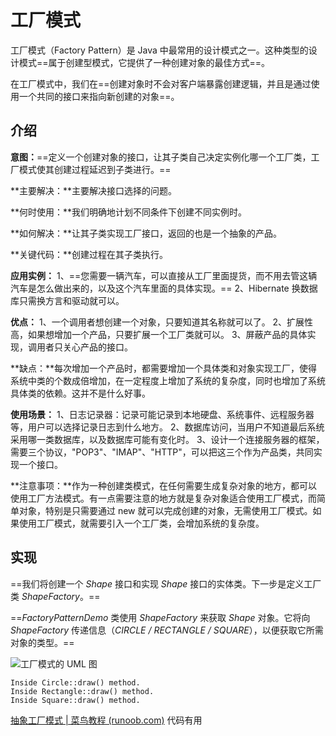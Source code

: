 # 工厂模式

工厂模式（Factory Pattern）是 Java 中最常用的设计模式之一。这种类型的设计模式==属于创建型模式，它提供了一种创建对象的最佳方式==。

在工厂模式中，我们在==创建对象时不会对客户端暴露创建逻辑，并且是通过使用一个共同的接口来指向新创建的对象==。

## 介绍

**意图：**==定义一个创建对象的接口，让其子类自己决定实例化哪一个工厂类，工厂模式使其创建过程延迟到子类进行。==

**主要解决：**主要解决接口选择的问题。

**何时使用：**我们明确地计划不同条件下创建不同实例时。

**如何解决：**让其子类实现工厂接口，返回的也是一个抽象的产品。

**关键代码：**创建过程在其子类执行。

**应用实例：** 1、==您需要一辆汽车，可以直接从工厂里面提货，而不用去管这辆汽车是怎么做出来的，以及这个汽车里面的具体实现。== 2、Hibernate 换数据库只需换方言和驱动就可以。

**优点：** 1、一个调用者想创建一个对象，只要知道其名称就可以了。 2、扩展性高，如果想增加一个产品，只要扩展一个工厂类就可以。 3、屏蔽产品的具体实现，调用者只关心产品的接口。

**缺点：**每次增加一个产品时，都需要增加一个具体类和对象实现工厂，使得系统中类的个数成倍增加，在一定程度上增加了系统的复杂度，同时也增加了系统具体类的依赖。这并不是什么好事。

**使用场景：** 1、日志记录器：记录可能记录到本地硬盘、系统事件、远程服务器等，用户可以选择记录日志到什么地方。 2、数据库访问，当用户不知道最后系统采用哪一类数据库，以及数据库可能有变化时。 3、设计一个连接服务器的框架，需要三个协议，"POP3"、"IMAP"、"HTTP"，可以把这三个作为产品类，共同实现一个接口。

**注意事项：**作为一种创建类模式，在任何需要生成复杂对象的地方，都可以使用工厂方法模式。有一点需要注意的地方就是复杂对象适合使用工厂模式，而简单对象，特别是只需要通过 new 就可以完成创建的对象，无需使用工厂模式。如果使用工厂模式，就需要引入一个工厂类，会增加系统的复杂度。

## 实现

==我们将创建一个 *Shape* 接口和实现 *Shape* 接口的实体类。下一步是定义工厂类 *ShapeFactory*。==

==*FactoryPatternDemo* 类使用 *ShapeFactory* 来获取 *Shape* 对象。它将向 *ShapeFactory* 传递信息（*CIRCLE / RECTANGLE / SQUARE*），以便获取它所需对象的类型。==

![工厂模式的 UML 图](https://www.runoob.com/wp-content/uploads/2014/08/AB6B814A-0B09-4863-93D6-1E22D6B07FF8.jpg)



```
Inside Circle::draw() method.
Inside Rectangle::draw() method.
Inside Square::draw() method.
```



[抽象工厂模式 | 菜鸟教程 (runoob.com)](https://www.runoob.com/design-pattern/abstract-factory-pattern.html)  代码有用

